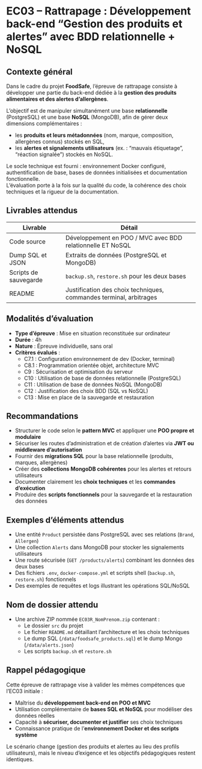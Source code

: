# EC03 – Rattrapage : Développement back-end “Gestion des produits et alertes” avec BDD relationnelle + NoSQL

## Contexte général

Dans le cadre du projet **FoodSafe**, l’épreuve de rattrapage consiste à développer une partie du back-end dédiée à la
**gestion des produits alimentaires et des alertes d’allergènes**.

L’objectif est de manipuler simultanément une base **relationnelle** (PostgreSQL) et une base **NoSQL** (MongoDB), afin
de gérer deux dimensions complémentaires :

- les **produits et leurs métadonnées** (nom, marque, composition, allergènes connus) stockés en SQL,
- les **alertes et signalements utilisateurs** (ex. : “mauvais étiquetage”, “réaction signalée”) stockés en NoSQL.

Le socle technique est fourni : environnement Docker configuré, authentification de base, bases de données initialisées
et documentation fonctionnelle.  
L’évaluation porte à la fois sur la qualité du code, la cohérence des choix techniques et la rigueur de la
documentation.

## Livrables attendus

| Livrable              | Détail                                                             |
|-----------------------|--------------------------------------------------------------------|
| Code source           | Développement en POO / MVC avec BDD relationnelle ET NoSQL         |
| Dump SQL et JSON      | Extraits de données (PostgreSQL et MongoDB)                        |
| Scripts de sauvegarde | `backup.sh`, `restore.sh` pour les deux bases                      |
| README                | Justification des choix techniques, commandes terminal, arbitrages |

## Modalités d’évaluation

- **Type d’épreuve** : Mise en situation reconstituée sur ordinateur
- **Durée** : 4h
- **Nature** : Épreuve individuelle, sans oral
- **Critères évalués** :
    - C7.1 : Configuration environnement de dev (Docker, terminal)
    - C8.1 : Programmation orientée objet, architecture MVC
    - C9 : Sécurisation et optimisation du serveur
    - C10 : Utilisation de base de données relationnelle (PostgreSQL)
    - C11 : Utilisation de base de données NoSQL (MongoDB)
    - C12 : Justification des choix BDD (SQL vs NoSQL)
    - C13 : Mise en place de la sauvegarde et restauration

## Recommandations

- Structurer le code selon le **pattern MVC** et appliquer une **POO propre et modulaire**
- Sécuriser les routes d’administration et de création d’alertes via **JWT ou middleware d’autorisation**
- Fournir des **migrations SQL** pour la base relationnelle (produits, marques, allergènes)
- Créer des **collections MongoDB cohérentes** pour les alertes et retours utilisateurs
- Documenter clairement les **choix techniques** et les **commandes d’exécution**
- Produire des **scripts fonctionnels** pour la sauvegarde et la restauration des données

## Exemples d’éléments attendus

- Une entité `Product` persistée dans PostgreSQL avec ses relations (`Brand`, `Allergen`)
- Une collection `Alerts` dans MongoDB pour stocker les signalements utilisateurs
- Une route sécurisée (`GET /products/alerts`) combinant les données des deux bases
- Des fichiers `.env`, `docker-compose.yml` et scripts shell (`backup.sh`, `restore.sh`) fonctionnels
- Des exemples de requêtes et logs illustrant les opérations SQL/NoSQL

## Nom de dossier attendu

- Une archive ZIP nommée `EC03R_NomPrenom.zip` contenant :
    - Le dossier `src` du projet
    - Le fichier `README.md` détaillant l’architecture et les choix techniques
    - Le dump SQL (`/data/foodsafe_products.sql`) et le dump Mongo (`/data/alerts.json`)
    - Les scripts `backup.sh` et `restore.sh`

## Rappel pédagogique

Cette épreuve de rattrapage vise à valider les mêmes compétences que l’EC03 initiale :

- Maîtrise du **développement back-end en POO et MVC**
- Utilisation complémentaire de **bases SQL et NoSQL** pour modéliser des données réelles
- Capacité à **sécuriser, documenter et justifier** ses choix techniques
- Connaissance pratique de l’**environnement Docker et des scripts système**

Le scénario change (gestion des produits et alertes au lieu des profils utilisateurs), mais le niveau d’exigence et les
objectifs pédagogiques restent identiques.
